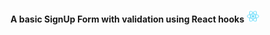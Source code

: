 **A basic SignUp Form with validation using React hooks** <img src="public/logo192.png" height="20" width="20">
